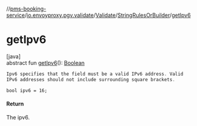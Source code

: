 //[pms-booking-service](../../../../index.md)/[io.envoyproxy.pgv.validate](../../index.md)/[Validate](../index.md)/[StringRulesOrBuilder](index.md)/[getIpv6](get-ipv6.md)

# getIpv6

[java]\
abstract fun [getIpv6](get-ipv6.md)(): [Boolean](https://kotlinlang.org/api/core/kotlin-stdlib/kotlin/-boolean/index.html)

```kotlin
Ipv6 specifies that the field must be a valid IPv6 address. Valid
IPv6 addresses should not include surrounding square brackets.

```
`bool ipv6 = 16;`

#### Return

The ipv6.